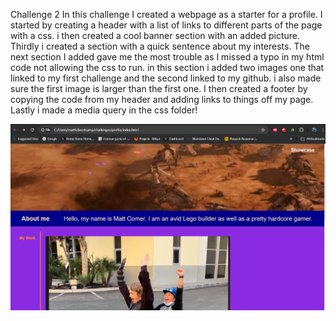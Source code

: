 Challenge 2
In this challenge I created a webpage as a starter for a profile. I started by creating a header with a list of links to different parts of the page with a css. i then created a cool banner section with an added picture. Thirdly i created a section with a quick sentence about my interests. The next section I added gave me the most trouble as I missed a typo in my html code not allowing the css to run. in this section i added two images one that linked to my first challenge and the second linked to my github. i also made sure the first image is larger than the first one. I then created a footer by copying the code from my header and adding links to things off my page. Lastly i made a media query in the css folder!

![screenshot of website](<assets/images/website working challenge 2.png>)